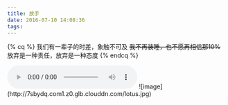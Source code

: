 ```yaml
---
title: 放手
date: 2016-07-10 14:08:36
tags: 
---
```

{% cq %}
	我们有一辈子的时差，象触不可及
	~~我不再装睡，也不愿再相信那10%~~
	放弃是一种责任，放弃是一种态度
{% endcq %}
<!-- more -->
<audio controls="controls" autoplay="autoplay">
  <source src="http://7sbydq.com1.z0.glb.clouddn.com/Coldplay%20-%20Miracles%20%28Official%20audio%29.mp3" type="audio/mpeg">
</audio>
![image](http://7sbydq.com1.z0.glb.clouddn.com/lotus.jpg)
